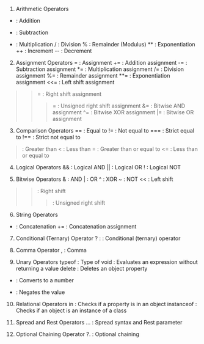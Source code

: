 1. Arithmetic Operators
+ : Addition
- : Subtraction
* : Multiplication
/ : Division
% : Remainder (Modulus)
** : Exponentiation
++ : Increment
-- : Decrement


2. Assignment Operators
= : Assignment
+= : Addition assignment
-= : Subtraction assignment
*= : Multiplication assignment
/= : Division assignment
%= : Remainder assignment
**= : Exponentiation assignment
<<= : Left shift assignment
>>= : Right shift assignment
>>>= : Unsigned right shift assignment
&= : Bitwise AND assignment
^= : Bitwise XOR assignment
|= : Bitwise OR assignment


3. Comparison Operators
== : Equal to
!= : Not equal to
=== : Strict equal to
!== : Strict not equal to
> : Greater than
< : Less than
>= : Greater than or equal to
<= : Less than or equal to


4. Logical Operators
&& : Logical AND
|| : Logical OR
! : Logical NOT


5. Bitwise Operators
& : AND
| : OR
^ : XOR
~ : NOT
<< : Left shift
>> : Right shift
>>> : Unsigned right shift


6. String Operators
+ : Concatenation
+= : Concatenation assignment


7. Conditional (Ternary) Operator
? : : Conditional (ternary) operator


8. Comma Operator
, : Comma


9. Unary Operators
typeof : Type of
void : Evaluates an expression without returning a value
delete : Deletes an object property
+ : Converts to a number
- : Negates the value


10. Relational Operators
in : Checks if a property is in an object
instanceof : Checks if an object is an instance of a class


11. Spread and Rest Operators
... : Spread syntax and Rest parameter


12. Optional Chaining Operator
?. : Optional chaining